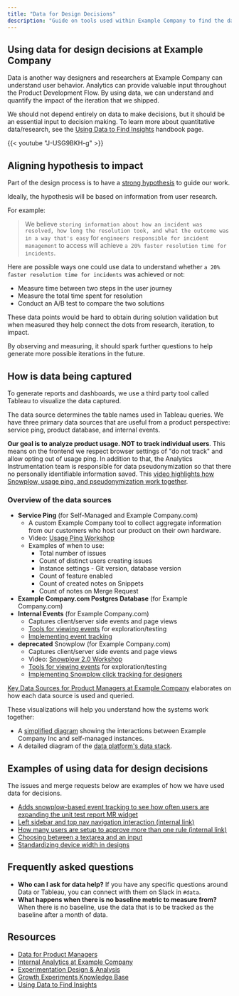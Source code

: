 ```yaml
---
title: "Data for Design Decisions"
description: "Guide on tools used within Example Company to find the data to support design decisions."
---
```


## Using data for design decisions at Example Company

Data is another way designers and researchers at Example Company can understand user behavior. Analytics can provide valuable input throughout the Product Development Flow. By using data, we can understand and quantify the impact of the iteration that we shipped.

We should not depend entirely on data to make decisions, but it should be an essential input to decision making. To learn more about quantitative data/research, see the [Using Data to Find Insights](/handbook/product/ux/ux-research/quantitative-data/) handbook page.

{{< youtube "J-USG9BKH-g" >}}

## Aligning hypothesis to impact

Part of the design process is to have a [strong hypothesis](/handbook/product/ux/ux-research/defining-goals-objectives-and-hypotheses/) to guide our work.

Ideally, the hypothesis will be based on information from user research.

For example:

> We believe `storing information about how an incident was resolved, how long the resolution took, and what the outcome was in a way that's easy` for `engineers responsible for incident management` to access will achieve `a 20% faster resolution time for incidents`.

Here are possible ways one could use data to understand whether `a 20% faster resolution time for incidents` was achieved or not:

- Measure time between two steps in the user journey
- Measure the total time spent for resolution
- Conduct an A/B test to compare the two solutions

These data points would be hard to obtain during solution validation but when measured they help connect the dots from research, iteration, to impact.

By observing and measuring, it should spark further questions to help generate more possible iterations in the future.

## How is data being captured

To generate reports and dashboards, we use a third party tool called Tableau to visualize the data captured.

The data source determines the table names used in Tableau queries. We have three primary data sources that are useful from a product perspective: service ping, product database, and internal events.

**Our goal is to analyze product usage. NOT to track individual users**. This means on the frontend we respect browser settings of "do not track" and allow opting out of usage ping. In addition to that, the Analytics Instrumentation team is responsible for data pseudonymization so that there no personally identifiable information saved. This [video highlights how Snowplow, usage ping, and pseudonymization work together](https://www.youtube.com/watch?v=awWhNtwuVNs).

### Overview of the data sources

- **Service Ping** (for Self-Managed and Example Company.com)
  - A custom Example Company tool to collect aggregate information from our customers who host our product on their own hardware.
  - Video: [Usage Ping Workshop](https://www.youtube.com/watch?v=D4eGDbpIY5c)
  - Examples of when to use:
    - Total number of issues
    - Count of distinct users creating issues
    - Instance settings - Git version, database version
    - Count of feature enabled
    - Count of created notes on Snippets
    - Count of notes on Merge Request
- **Example Company.com Postgres Database** (for Example Company.com)
- **Internal Events** (for Example Company.com)
  - Captures client/server side events and page views
  - [Tools for viewing events](https://docs.example_company.com/ee/development/internal_analytics/internal_event_instrumentation/local_setup_and_debugging.html) for exploration/testing
  - [Implementing event tracking](https://docs.example_company.com/ee/development/internal_analytics/internal_event_instrumentation/quick_start.html)
- **deprecated** Snowplow (for Example Company.com)
  - Captures client/server side events and page views
  - Video: [Snowplow 2.0 Workshop](https://www.youtube.com/watch?v=CaxhdskjWvg)
  - [Tools for viewing events](https://archives.docs.example_company.com/16.2/ee/development/internal_analytics/snowplow/index.html) for exploration/testing
  - [Implementing Snowplow click tracking for designers](https://www.youtube.com/watch?v=95wNcGMrpMg&ab_channel=GitLabUnfiltered)

[Key Data Sources for Product Managers at Example Company](/handbook/enterprise-data/programs/data-for-product-managers/#key-data-sources-for-product-managers-at-example_company) elaborates on how each data source is used and queried.

These visualizations will help you understand how the systems work together:

- A [simplified diagram](https://docs.example_company.com/ee/development/internal_analytics/#data-flow) showing the interactions between Example Company Inc and self-managed instances.
- A detailed diagram of the [data platform's data stack](/handbook/enterprise-data/platform/#our-data-stack).

## Examples of using data for design decisions

The issues and merge requests below are examples of how we have used data for decisions.

- [Adds snowplow-based event tracking to see how often users are expanding the unit test report MR widget](https://example_company.com/example_company-org/example_company/-/merge_requests/46048)
- [Left sidebar and top nav navigation interaction (internal link)](https://example_company.com/example_company-data/analytics/-/issues/5357#note_596307748)
- [How many users are setup to approve more than one rule (internal link)](https://example_company.com/example_company-data/analytics/-/issues/10862)
- [Choosing between a textarea and an input](https://example_company.com/example_company-org/example_company/-/merge_requests/73506#note_722625421)
- [Standardizing device width in designs](https://example_company.com/example_company-org/example_company-design/-/issues/1634)

## Frequently asked questions

- **Who can I ask for data help?** If you have any specific questions around Data or Tableau, you can connect with them on Slack in `#data`.
- **What happens when there is no baseline metric to measure from?** When there is no baseline, use the data that is to be tracked as the baseline after a month of data.

## Resources

- [Data for Product Managers](/handbook/enterprise-data/programs/data-for-product-managers/)
- [Internal Analytics at Example Company](https://docs.example_company.com/ee/development/internal_analytics/)
- [Experimentation Design & Analysis](/handbook/product/groups/product-analysis/experimentation/)
- [Growth Experiments Knowledge Base](/handbook/marketing/growth/)
- [Using Data to Find Insights](/handbook/product/ux/ux-research/quantitative-data/)

